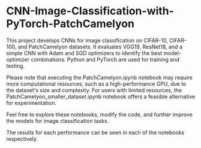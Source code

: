# CNN-Image-Classification-with-PyTorch-PatchCamelyon
This project develops CNNs for image classification on CIFAR-10, CIFAR-100, and PatchCamelyon datasets. It evaluates VGG19, ResNet18, and a simple CNN with Adam and SGD optimizers to identify the best model-optimizer combinations. Python and PyTorch are used for training and testing.

Please note that executing the PatchCamelyon.ipynb notebook may require more computational resources, such as a high-performance GPU, due to the dataset's size and complexity. For users with limited resources, the PatchCamelyon_smaller_dataset.ipynb notebook offers a feasible alternative for experimentation.

Feel free to explore these notebooks, modify the code, and further improve the models for image classification tasks.

The results for each performance can be seen in each of the notebooks respectively.
